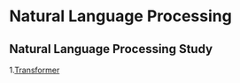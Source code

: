 Natural Language Processing
====

## Natural Language Processing Study

1.[Transformer](https://blog.naver.com/jaeyoon_95/221760816958)
